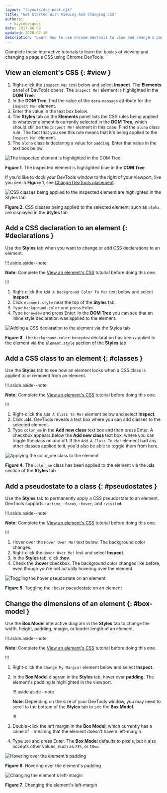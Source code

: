```yaml
---
layout: "layouts/doc-post.njk"
title: "Get Started With Viewing And Changing CSS"
authors:
  - kaycebasques
date: 2017-06-08
updated: 2020-07-10
description: "Learn how to use Chrome DevTools to view and change a page&#39;s CSS."
---
```


Complete these interactive tutorials to learn the basics of viewing and changing a page's CSS using
Chrome DevTools.

## View an element's CSS {: #view }

1.  Right-click the `Inspect Me!` text below and select **Inspect**. The **Elements** panel of
    DevTools opens. The `Inspect Me!` element is highlighted in the **DOM Tree**.
2.  In the **DOM Tree**, find the value of the `data-message` attribute for the `Inspect Me!`
    element.
3.  Enter the value in the text box below.
4.  The **Styles** tab on the **Elements** panel lists the CSS rules being applied to whatever
    element is currently selected in the **DOM Tree**, which should still be the `Inspect Me!`
    element in this case. Find the `aloha` class rule. The fact that you see this rule means that
    it's being applied to the `Inspect Me!` element.
5.  The `aloha` class is declaring a value for `padding`. Enter that value in the text box below.

![The inspected element is highlighted in the DOM Tree](/web/tools/chrome-devtools/css/imgs/inspect.png)

**Figure 1**. The inspected element is highlighted blue in the **DOM Tree**

If you'd like to dock your DevTools window to the right of your viewport, like you see in **Figure
1**, see [Change DevTools placement][1].

![CSS classes being applied to the inspected element are highlighted
            in the Styles tab](/web/tools/chrome-devtools/css/imgs/aloha.png)

**Figure 2**. CSS classes being applied to the selected element, such as `aloha`, are displayed in
the **Styles** tab

## Add a CSS declaration to an element {: #declarations }

Use the **Styles** tab when you want to change or add CSS declarations to an element.

!!!.aside.aside--note

**Note:** Complete the [View an element's CSS][2] tutorial before doing this one.

!!!

1.  Right-click the `Add A Background Color To Me!` text below and select **Inspect**.
2.  Click `element.style` near the top of the **Styles** tab.
3.  Type `background-color` and press Enter.
4.  Type `honeydew` and press Enter. In the **DOM Tree** you can see that an inline style
    declaration was applied to the element.

![Adding a CSS declaration to the element via the Styles tab](/web/tools/chrome-devtools/css/imgs/declaration.png)

**Figure 3**. The `background-color:honeydew` declaration has been applied to the element via the
`element.style` section of the **Styles** tab

## Add a CSS class to an element {: #classes }

Use the **Styles** tab to see how an element looks when a CSS class is applied to or removed from an
element.

!!!.aside.aside--note

**Note:** Complete the [View an element's CSS][3] tutorial before doing this one.

!!!

1.  Right-click the `Add A Class To Me!` element below and select **Inspect**.
2.  Click **.cls**. DevTools reveals a text box where you can add classes to the selected element.
3.  Type `color_me` in the **Add new class** text box and then press Enter. A checkbox appears below
    the **Add new class** text box, where you can toggle the class on and off. If the
    `Add A Class To Me!` element had any other classes applied to it, you'd also be able to toggle
    them from here.

![Applying the color_me class to the element](/web/tools/chrome-devtools/css/imgs/apply-class.png)

**Figure 4**. The `color_me` class has been applied to the element via the **.cls** section of the
**Styles** tab

## Add a pseudostate to a class {: #pseudostates }

Use the **Styles** tab to permanently apply a CSS pseudostate to an element. DevTools supports
`:active`, `:focus`, `:hover`, and `:visited`.

!!!.aside.aside--note

**Note:** Complete the [View an element's CSS][4] tutorial before doing this one.

!!!

1.  Hover over the `Hover Over Me!` text below. The background color changes.
2.  Right-click the `Hover Over Me!` text and select **Inspect**.
3.  In the **Styles** tab, click **:hov**.
4.  Check the **:hover** checkbox. The background color changes like before, even though you're not
    actually hovering over the element.

![Toggling the hover pseudostate on an element](/web/tools/chrome-devtools/css/imgs/set-hover.png)

**Figure 5**. Toggling the `:hover` pseudostate on an element

## Change the dimensions of an element {: #box-model }

Use the **Box Model** interactive diagram in the **Styles** tab to change the width, height,
padding, margin, or border length of an element.

!!!.aside.aside--note

**Note:** Complete the [View an element's CSS][5] tutorial before doing this one.

!!!

1.  Right-click the `Change My Margin!` element below and select **Inspect**.
2.  In the **Box Model** diagram in the **Styles** tab, hover over **padding**. The element's
    padding is highlighted in the viewport.

    !!!.aside.aside--note

    **Note**: Depending on the size of your DevTools window, you may need to scroll to the bottom of
    the **Styles** tab to see the **Box Model**.

    !!!

3.  Double-click the left margin in the **Box Model**, which currently has a value of `-` meaning
    that the element doesn't have a left-margin.
4.  Type `100` and press Enter. The **Box Model** defaults to pixels, but it also accepts other
    values, such as `25%`, or `10vw`.

![Hovering over the element's padding](/web/tools/chrome-devtools/css/imgs/show-padding.png)

**Figure 6**. Hovering over the element's padding

![Changing the element's left-margin](/web/tools/chrome-devtools/css/imgs/change-margin.png)

**Figure 7**. Changing the element's left-margin

[1]: /web/tools/chrome-devtools/ui#placement
[2]: #view
[3]: #view
[4]: #view
[5]: #view
